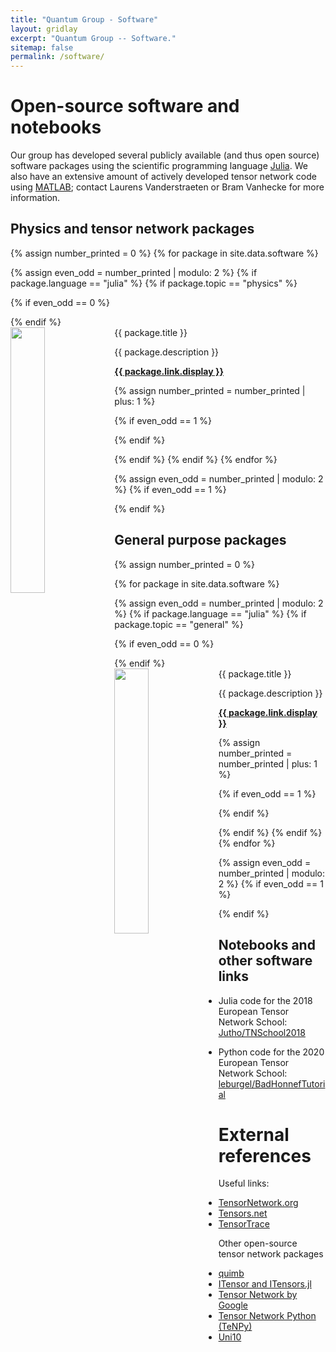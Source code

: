 ```yaml
---
title: "Quantum Group - Software"
layout: gridlay
excerpt: "Quantum Group -- Software."
sitemap: false
permalink: /software/
---
```

# Open-source software and notebooks

Our group has developed several publicly available (and thus open source) software packages using the scientific programming language [Julia](https://www.julialang.org). We also have an extensive amount of actively developed tensor network code using [MATLAB](https://nl.mathworks.com/products/matlab.html); contact Laurens Vanderstraeten or Bram Vanhecke for more information.

## Physics and tensor network packages

{% assign number_printed = 0 %}
{% for package in site.data.software %}

{% assign even_odd = number_printed | modulo: 2 %}
{% if package.language == "julia" %}
{% if package.topic == "physics" %}

{% if even_odd == 0 %}
<div class="row">
{% endif %}

<div class="col-sm-6 clearfix">
 <div class="well">
  <pubtit>{{ package.title }}</pubtit>
  <img src="{{ site.url }}{{ site.baseurl }}/images/software/{{ package.image }}" class="img-responsive" width="33%" style="float: left" />
  <p>{{ package.description }}</p>
  <p><strong><a href="{{ package.link.url }}">{{ package.link.display }}</a></strong></p>
 </div>
</div>

{% assign number_printed = number_printed | plus: 1 %}

{% if even_odd == 1 %}
</div>
{% endif %}

{% endif %}
{% endif %}
{% endfor %}

{% assign even_odd = number_printed | modulo: 2 %}
{% if even_odd == 1 %}
</div>
{% endif %}

## General purpose packages

{% assign number_printed = 0 %}

{% for package in site.data.software %}

{% assign even_odd = number_printed | modulo: 2 %}
{% if package.language == "julia" %}
{% if package.topic == "general" %}

{% if even_odd == 0 %}
<div class="row">
{% endif %}

<div class="col-sm-6 clearfix">
 <div class="well">
  <pubtit>{{ package.title }}</pubtit>
  <img src="{{ site.url }}{{ site.baseurl }}/images/software/{{ package.image }}" class="img-responsive" width="33%" style="float: left" />
  <p>{{ package.description }}</p>
  <p><strong><a href="{{ package.link.url }}">{{ package.link.display }}</a></strong></p>
 </div>
</div>

{% assign number_printed = number_printed | plus: 1 %}

{% if even_odd == 1 %}
</div>
{% endif %}

{% endif %}
{% endif %}
{% endfor %}

{% assign even_odd = number_printed | modulo: 2 %}
{% if even_odd == 1 %}
</div>
{% endif %}

## Notebooks and other software links

* Julia code for the 2018 European Tensor Network School: [Jutho/TNSchool2018](https://github.com/Jutho/TNSchool2018)

* Python code for the 2020 European Tensor Network School: [leburgel/BadHonnefTutorial](https://github.com/leburgel/BadHonnefTutorial)

# External references

Useful links:
* [TensorNetwork.org](http://tensornetwork.org)
* [Tensors.net](https://www.tensors.net)
* [TensorTrace](https://www.tensortrace.com)

Other open-source tensor network packages
* [quimb](https://github.com/jcmgray/quimb)
* [ITensor and ITensors.jl](http://itensor.org)
* [Tensor Network by Google](https://github.com/google/TensorNetwork)
* [Tensor Network Python (TeNPy)](https://github.com/tenpy/tenpy)
* [Uni10](http://yingjerkao.github.io/uni10/)
